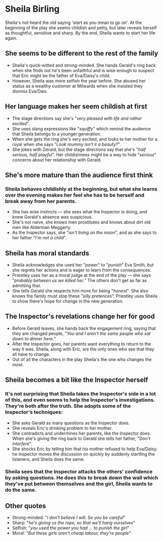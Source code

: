 # Sheila Birling

Sheila's not heard the old saying 'start as you mean to go on'. At the beginning of the play she seems childish and petty, but later reveals herself as thoughtful, sensitive and sharp. By the end, Sheila wants to start her life again.

## She seems to be different to the rest of the family

- Sheila's quick-witted and strong-minded. She hands Gerald's ring back when she finds out he's been unfaithful and is wise enough to suspect that Eric might be the father of Eva/Daisy's child.
- However, Sheila was more selfish the year before. She abused her status as a wealthy customer at Milwards when she insisted they dismiss Eva/Dais.

## Her language makes her seem childish at first

- The stage directions say she's "_very pleased with life and rather excited_".
- She uses slang expressions like "_squiffy_" which remind the audience that Sheila belongs to a younger generation.
- When she gets the ring she's very excited, and looks to her mother for a royal when she says "_Look mummy isn't it a beauty?_".
- She jokes with Gerald, but the stage directions say that she's "_half serious, half playful_". Her childishness might be a way to hide "_serious_" concerns about her relationship with Gerald.

## She's more mature than the audience first think

### Sheila behaves childishly at the beginning, but what she learns over the evening makes her feel she has to be herself and break away from her parents.

- She has wise instincts — she sees what the Inspector is doing, and knew Gerald's absence was suspicious.
- She's not naive, she knows men prostitutes and knows about dirt old men like Alderman Meggarty.
- As the Inspector says, she "_isn't living on the moon_", and as she says to her father "_I'm not a child_".

## Sheila has moral standards

- Sheila acknowledges she used her "_power_" to "_punish_" Eva Smith, but she regrets her actions and is eager to learn from the consequences.
- Priestley uses her as a moral judge at the end of the play — she says "_probably between us we killed her._" The others don't get as far as admitting that.
- She tells Gerald she respects him more for being "_honest_". She also knows the family must stop these "_silly pretences_". Priestley uses Sheila to show there's hope for change in the new generation.

## The Inspector's revelations change her for good

- Before Gerald leaves, she hands back the engagement ring, saying that they are changed people, "_You and I aren't the same people who sat down to dinner here._"
- After the Inspector goes, her parents want everything to return to the way it was. Sheila, along with Eric, are the only ones who see that they all have to change.
- Out of all the characters in the play Sheila's the one who changes the most.

## Sheila becomes a bit like the Inspector herself

### It's not surprising that Sheila takes the Inspector's side in a lot of this, and even seems to help the Inspector's investigations. They're both after the truth. She adopts some of the Inspector's techniques:

- She asks Gerald as many questions as the Inspector does.
- She reveals Eric's drinking problem to her mother.
- She contradicts and undermines her parents, like the Inspector does. When she's giving the ring back to Gerald she tells her father, "_Don't interfere_".
- She shocks Eric by telling him that his mother refused to help Eva/Daisy. he inspector moves the discussion on quickly by suddenly startling the listeners, and Sheila does the same.

### Sheila sees that the Inspector attacks the others' confidence by asking questions. He does this to break down the wall which they've put between themselves and the girl, Sheila wants to do the same.

## Other quotes

- Strong-minded: "_I don't believe I will. So you be careful_"
- Sharp: "_he's giving us the rope, so that we'll hang ourselves_"
- Selfish: "_you used the power you had ... to punish the girl_"
- Moral: "_But these girls aren't cheap labour, they're people_"
